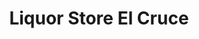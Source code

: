 ---
title: "Liquor Store El Cruce"
url: /santo-domingo-oeste/liquor-store-el-cruce/
shop: alcohol
---